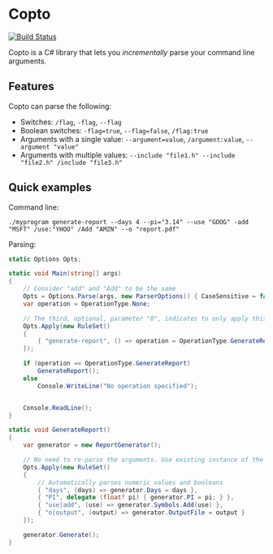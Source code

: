 Copto
===================
[![Build Status](https://travis-ci.org/hkproj/copto.svg?branch=master)](https://travis-ci.org/hkproj/copto)

Copto is a C# library that lets you *incrementally* parse your command line arguments.

Features
-------------
Copto can parse the following:

- Switches: `/flag`, `-flag`, `--flag`
- Boolean switches: `-flag=true`, `--flag=false`, `/flag:true`
- Arguments with a single value: `--argument=value`, `/argument:value`, `--argument "value"`
- Arguments with multiple values: `--include "file1.h" --include "file2.h" /include "file3.h"`

Quick examples
-------------
Command line:

`./myprogram generate-report --days 4 --pi="3.14" --use "GOOG" -add "MSFT" /use:"YHOO" /Add "AMZN" --o "report.pdf"`

Parsing:
```csharp
static Options Opts;

static void Main(string[] args)
{
	// Consider "add" and "Add" to be the same
	Opts = Options.Parse(args, new ParserOptions() { CaseSensitive = false });
	var operation = OperationType.None;

	// The third, optional, parameter "0", indicates to only apply this rule if the argument is found in position "0".
	Opts.Apply(new RuleSet()
	{
		{ "generate-report", () => operation = OperationType.GenerateReport, 0 }
	});

	if (operation == OperationType.GenerateReport)
		GenerateReport();
	else
		Console.WriteLine("No operation specified");


	Console.ReadLine();
}

static void GenerateReport()
{
	var generator = new ReportGenerator();

	// No need to re-parse the arguments. Use existing instance of the class.
	Opts.Apply(new RuleSet()
	{
		// Automatically parses numeric values and booleans
		{ "days", (days) => generator.Days = days },
		{ "PI", delegate (float? pi) { generator.PI = pi; } },
		{ "use|add", (use) => generator.Symbols.Add(use) },
		{ "o|output", (output) => generator.OutputFile = output }
	});

	generator.Generate();
}
```
